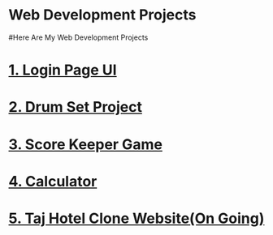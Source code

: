 #                                              **Web Development Projects** 
#Here Are My Web Development Projects

# [1. Login Page UI](https://prajwal-0706.github.io/Web-Development-Projects/HTML-CSS/Login-page/)

# [2. Drum Set Project ](https://prajwal-0706.github.io/Web-Development-Projects/JavaScript%20Projects/Drum%20Kit/)

# [3. Score Keeper Game ](https://prajwal-0706.github.io/Web-Development-Projects/JavaScript%20Projects/Score%20Keeper%20Game/)

# [4. Calculator ](https://prajwal-0706.github.io/Web-Development-Projects/JavaScript%20Projects/Calculator/)

# [5. Taj Hotel Clone Website(On Going) ](https://prajwal-0706.github.io/Web-Development-Projects/React-projects/Hotel_Landing_page/)








